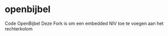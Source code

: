 openbijbel
==========

Code OpenBijbel
Deze Fork is om een embedded NIV toe te voegen aan het rechterkolom
